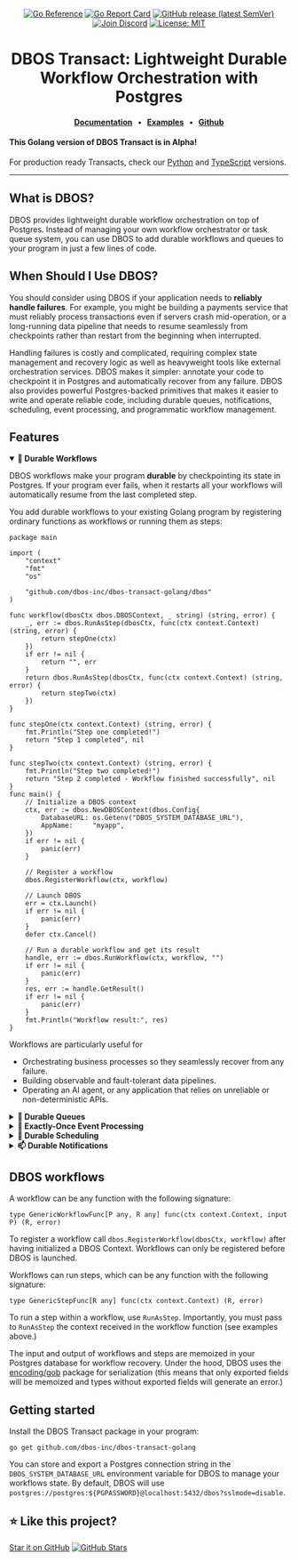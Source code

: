 <div align="center">

[![Go Reference](https://pkg.go.dev/badge/github.com/dbos-inc/dbos-transact-golang.svg)](https://pkg.go.dev/github.com/dbos-inc/dbos-transact-golang)
[![Go Report Card](https://goreportcard.com/badge/github.com/dbos-inc/dbos-transact-golang)](https://goreportcard.com/report/github.com/dbos-inc/dbos-transact-golang)
[![GitHub release (latest SemVer)](https://img.shields.io/github/v/release/dbos-inc/dbos-transact-golang?sort=semver)](https://github.com/dbos-inc/dbos-transact-golang/releases)
[![Join Discord](https://img.shields.io/badge/Discord-Join%20Chat-5865F2?logo=discord&logoColor=white)](https://discord.com/invite/jsmC6pXGgX)
[![License: MIT](https://img.shields.io/badge/License-MIT-yellow.svg)](LICENSE)


# DBOS Transact: Lightweight Durable Workflow Orchestration with Postgres

#### [Documentation](https://docs.dbos.dev/) &nbsp;&nbsp;•&nbsp;&nbsp;  [Examples](https://docs.dbos.dev/examples) &nbsp;&nbsp;•&nbsp;&nbsp; [Github](https://github.com/dbos-inc)
</div>

#### This Golang version of DBOS Transact is in Alpha!
For production ready Transacts, check our [Python](https://github.com/dbos-inc/dbos-transact-py) and [TypeScript](https://github.com/dbos-inc/dbos-transact-ts) versions.

---

## What is DBOS?

DBOS provides lightweight durable workflow orchestration on top of Postgres. Instead of managing your own workflow orchestrator or task queue system, you can use DBOS to add durable workflows and queues to your program in just a few lines of code.


## When Should I Use DBOS?

You should consider using DBOS if your application needs to **reliably handle failures**.
For example, you might be building a payments service that must reliably process transactions even if servers crash mid-operation, or a long-running data pipeline that needs to resume seamlessly from checkpoints rather than restart from the beginning when interrupted.

Handling failures is costly and complicated, requiring complex state management and recovery logic as well as heavyweight tools like external orchestration services.
DBOS makes it simpler: annotate your code to checkpoint it in Postgres and automatically recover from any failure.
DBOS also provides powerful Postgres-backed primitives that makes it easier to write and operate reliable code, including durable queues, notifications, scheduling, event processing, and programmatic workflow management.


## Features
<details open><summary><strong>💾 Durable Workflows</strong></summary>
 
DBOS workflows make your program **durable** by checkpointing its state in Postgres.
If your program ever fails, when it restarts all your workflows will automatically resume from the last completed step.

You add durable workflows to your existing Golang program by registering ordinary functions as workflows or running them as steps:

```golang
package main

import (
	"context"
	"fmt"
	"os"

	"github.com/dbos-inc/dbos-transact-golang/dbos"
)

func workflow(dbosCtx dbos.DBOSContext, _ string) (string, error) {
	_, err := dbos.RunAsStep(dbosCtx, func(ctx context.Context) (string, error) {
		return stepOne(ctx)
	})
	if err != nil {
		return "", err
	}
	return dbos.RunAsStep(dbosCtx, func(ctx context.Context) (string, error) {
		return stepTwo(ctx)
	})
}

func stepOne(ctx context.Context) (string, error) {
	fmt.Println("Step one completed!")
	return "Step 1 completed", nil
}

func stepTwo(ctx context.Context) (string, error) {
	fmt.Println("Step two completed!")
	return "Step 2 completed - Workflow finished successfully", nil
}
func main() {
    // Initialize a DBOS context
	ctx, err := dbos.NewDBOSContext(dbos.Config{
		DatabaseURL: os.Getenv("DBOS_SYSTEM_DATABASE_URL"),
		AppName:     "myapp",
	})
	if err != nil {
		panic(err)
	}

    // Register a workflow
	dbos.RegisterWorkflow(ctx, workflow)

    // Launch DBOS
	err = ctx.Launch()
	if err != nil {
		panic(err)
	}
	defer ctx.Cancel()

    // Run a durable workflow and get its result
	handle, err := dbos.RunWorkflow(ctx, workflow, "")
	if err != nil {
		panic(err)
	}
	res, err := handle.GetResult()
	if err != nil {
		panic(err)
	}
	fmt.Println("Workflow result:", res)
}
```


Workflows are particularly useful for 

- Orchestrating business processes so they seamlessly recover from any failure.
- Building observable and fault-tolerant data pipelines.
- Operating an AI agent, or any application that relies on unreliable or non-deterministic APIs.

</details>

<details><summary><strong>📒 Durable Queues</strong></summary>

####

DBOS queues help you **durably** run tasks in the background.
When you enqueue a workflow, one of your processes will pick it up for execution.
DBOS manages the execution of your tasks: it guarantees that tasks complete, and that their callers get their results without needing to resubmit them, even if your application is interrupted.

Queues also provide flow control, so you can limit the concurrency of your tasks on a per-queue or per-process basis.
You can also set timeouts for tasks, rate limit how often queued tasks are executed, deduplicate tasks, or prioritize tasks.

You can add queues to your workflows in just a couple lines of code.
They don't require a separate queueing service or message broker&mdash;just Postgres.

```golang
package main

import (
    "fmt"
    "os"
    "time"

    "github.com/dbos-inc/dbos-transact-golang/dbos"
)

func task(ctx dbos.DBOSContext, i int) (int, error) {
    ctx.Sleep(5 * time.Second)
    fmt.Printf("Task %d completed\n", i)
    return i, nil
}

func main() {
    // Initialize a DBOS context
    ctx, err := dbos.NewDBOSContext(dbos.Config{
        DatabaseURL: os.Getenv("DBOS_SYSTEM_DATABASE_URL"),
        AppName:     "myapp",
    })
    if err != nil {
        panic(err)
    }

    // Register the workflow and create a durable queue
    dbos.RegisterWorkflow(ctx, task)
    queue := dbos.NewWorkflowQueue(ctx, "queue")

    // Launch DBOS
    err = ctx.Launch()
    if err != nil {
        panic(err)
    }
    defer ctx.Cancel()

    // Enqueue tasks and gather results
    fmt.Println("Enqueuing workflows")
    handles := make([]dbos.WorkflowHandle[int], 10)
    for i := range 10 {
        handle, err := dbos.RunWorkflow(ctx, task, i, dbos.WithQueue(queue.Name))
        if err != nil {
            panic(fmt.Sprintf("failed to enqueue step %d: %v", i, err))
        }
        handles[i] = handle
    }
    results := make([]int, 10)
    for i, handle := range handles {
        result, err := handle.GetResult()
        if err != nil {
            panic(fmt.Sprintf("failed to get result for step %d: %v", i, err))
        }
        results[i] = result
    }
    fmt.Printf("Successfully completed %d steps\n", len(results))
}
```
</details>

<details><summary><strong>🎫 Exactly-Once Event Processing</strong></summary>

####

Use DBOS to build reliable webhooks, event listeners, or Kafka consumers by starting a workflow exactly-once in response to an event.
Acknowledge the event immediately while reliably processing it in the background.

For example:

```golang
_, err := dbos.RunWorkflow(ctx, task, i, dbos.WithWorkflowID(exactlyOnceEventID))
```
</details>

<details><summary><strong>📅 Durable Scheduling</strong></summary>

####

Schedule workflows using cron syntax, or use durable sleep to pause workflows for as long as you like (even days or weeks) before executing.

```golang
dbos.RegisterWorkflow(dbosCtx, func(ctx dbos.DBOSContext, scheduledTime time.Time) (string, error) {
    return fmt.Sprintf("Workflow executed at %s", scheduledTime), nil
}, dbos.WithSchedule("* * * * * *")) // Every second
```

You can add a durable sleep to any workflow with a single line of code.
It stores its wakeup time in Postgres so the workflow sleeps through any interruption or restart, then always resumes on schedule.

```golang
func workflow(ctx dbos.DBOSContext, duration time.Duration) (string, error) {
    ctx.Sleep(duration)
    return fmt.Sprintf("Workflow slept for %s", duration), nil
}

handle, err := dbos.RunWorkflow(dbosCtx, workflow, time.Second*5)
_, err = handle.GetResult()
```

</details>

<details><summary><strong>📫 Durable Notifications</strong></summary>

####

Pause your workflow executions until a notification is received, or emit events from your workflow to send progress updates to external clients.
All notifications are stored in Postgres, so they can be sent and received with exactly-once semantics.
Set durable timeouts when waiting for events, so you can wait for as long as you like (even days or weeks) through interruptions or restarts, then resume once a notification arrives or the timeout is reached.

For example, build a reliable billing workflow that durably waits for a notification from a payments service, processing it exactly-once:

```golang
func sendWorkflow(ctx dbos.DBOSContext, message string) (string, error) {
    err := dbos.Send(ctx, "receiverID", message, "topic")
    return "sent", err
}

func receiveWorkflow(ctx dbos.DBOSContext, topic string) (string, error) {
    return dbos.Recv[string](ctx, topic, 48 * time.Hour)
}

// Start a receiver in the background
recvHandle, err := dbos.RunWorkflow(dbosCtx, receiveWorkflow, "topic", dbos.WithWorkflowID("receiverID"))

// Send a message
sendHandle, err := dbos.RunWorkflow(dbosCtx, sendWorkflow, "hola!")
_, err = sendHandle.GetResult()

// Eventually get the response
recvResult, err := recvHandle.GetResult()
```

</details>


## DBOS workflows

A workflow can be any function with the following signature:
```golang
type GenericWorkflowFunc[P any, R any] func(ctx context.Context, input P) (R, error)
```

To register a workflow call `dbos.RegisterWorkflow(dbosCtx, workflow)` after having initialized a DBOS Context. Workflows can only be registered before DBOS is launched.


Workflows can run steps, which can be any function with the following signature:
```golang
type GenericStepFunc[R any] func(ctx context.Context) (R, error)
```

To run a step within a workflow, use `RunAsStep`. Importantly, you must pass to `RunAsStep` the context received in the workflow function (see examples above.)

The input and output of workflows and steps are memoized in your Postgres database for workflow recovery. Under the hood, DBOS uses the [encoding/gob](https://pkg.go.dev/encoding/gob) package for serialization (this means that only exported fields will be memoized and types without exported fields will generate an error.)

## Getting started

Install the DBOS Transact package in your program:

```shell
go get github.com/dbos-inc/dbos-transact-golang
```

You can store and export a Postgres connection string in the `DBOS_SYSTEM_DATABASE_URL` environment variable for DBOS to manage your workflows state. By default, DBOS will use `postgres://postgres:${PGPASSWORD}@localhost:5432/dbos?sslmode=disable`.


## ⭐️ Like this project?

[Star it on GitHub](https://github.com/dbos-inc/dbos-transact-golang)
[![GitHub Stars](https://img.shields.io/github/stars/dbos-inc/dbos-transact-golang?style=social)](https://github.com/dbos-inc/dbos-transact-golang)

